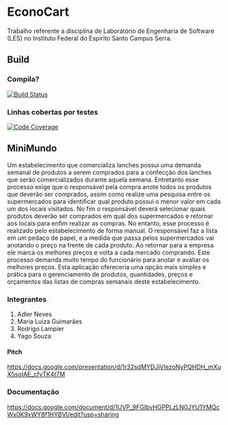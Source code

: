 # EconoCart
Trabalho referente a disciplina de Laboratório de Engenharia de Software (LES) no Instituto Federal do Espirito Santo Campus Serra.

## Build

### Compila?

[![Build Status](https://travis-ci.org/malubsi/econocart.svg?branch=master)](https://travis-ci.org/malubsi/econocart)

### Linhas cobertas por testes

[![Code Coverage](https://codecov.io/gh/malubsi/econocart/branch/master/graph/badge.svg)](https://codecov.io/gh/malubsi/econocart)

## MiniMundo
Um estabelecimento que comercializa lanches possui uma demanda semanal de produtos a serem comprados para a confecção dos lanches que serão comercializados durante aquela semana. Entretanto esse
processo exige que o responsável pela compra anote todos os produtos que deverão ser comprados, assim como realize uma pesquisa entre os supermercados para identificar qual produto possui
o menor valor em cada um dos locais visitados. No fim o responsável deverá selecionar quais produtos deverão ser comprados em qual dos supermercados e retornar aos locais para enfim realizar as compras. No entanto, esse processo é realizado pelo estabelecimento de forma manual. O responsável faz a lista em um pedaço de papel, e a medida que passa pelos supermercados vai anotando o preço na frente de cada produto. Ao retornar para a empresa ele marca os melhores preços e volta a cada mercado comprando. Este processo demanda muito tempo do funcionário para anotar e avaliar os melhores preços. Esta aplicação ofereceria uma opção mais simples e prática para o gerenciamento de produtos, quantidades, preços e orçamentos das listas de compras semanais deste estabelecimento. 
### Integrantes
1. Adler Neves
2. Maria Luiza Guimarães
3. Rodrigo Lampier
4. Yago Souza
####  Pitch
https://docs.google.com/presentation/d/1r32sdMYDJiVIezoNyPQHDH_mXuX5soIAE_cfvTK4t7M

### Documentação
https://docs.google.com/document/d/1UVP_9FGIbvHGPPLzLN0JYU1YMQcWx0K9xWY8f1HYBVI/edit?usp=sharing
